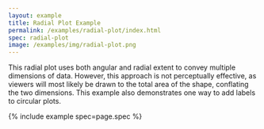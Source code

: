 ```yaml
---
layout: example
title: Radial Plot Example
permalink: /examples/radial-plot/index.html
spec: radial-plot
image: /examples/img/radial-plot.png
---
```


This radial plot uses both angular and radial extent to convey multiple dimensions of data. However, this approach is not perceptually effective, as viewers will most likely be drawn to the total area of the shape, conflating the two dimensions. This example also demonstrates one way to add labels to circular plots.

{% include example spec=page.spec %}
